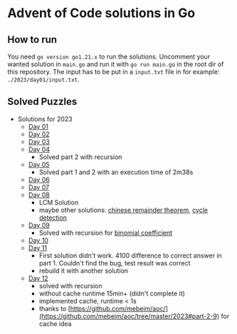 # Advent of Code solutions in Go
## How to run
You need `go version go1.21.x` to run the solutions.
Uncomment your wanted solution in `main.go` and run it with `go run main.go` in the root dir of this repository.
The input has to be put in a `input.txt` file in for example: `./2023/day01/input.txt`.
## Solved Puzzles
- Solutions for 2023
  - [Day 01](2023/day01/count.go)
  - [Day 02](2023/day02/games.go) 
  - [Day 03](2023/day03/engine.go) 
  - [Day 04](2023/day04/scratchcards.go)
    - Solved part 2 with recursion
  - [Day 05](2023/day05/garden.go)
    - Solved part 1 and 2 with an execution time of 2m38s
  - [Day 06](2023/day06/race.go)
  - [Day 07](2023/day07/camel.go)
  - [Day 08](2023/day08/nodes.go)
    - LCM Solution
    - maybe other solutions: [chinese remainder theorem](https://en.wikipedia.org/wiki/Chinese_remainder_theorem), [cycle detection](https://en.wikipedia.org/wiki/Cycle_detection#Tortoise_and_hare)
  - [Day 09](2023/day09/history.go)
    - Solved with recursion for [binomial coefficient](https://en.wikipedia.org/wiki/Binomial_coefficient#Pascal's_triangle)
  - [Day 10](2023/day10/pipes.go)
  - [Day 11](2023/day11/galaxy.go)
    - First solution didn't work. 4100 difference to correct answer in part 1. Couldn't find the bug, test result was correct
    - rebuild it with another solution
  - [Day 12](2023/day12/spring.go)
    - solved with recursion
    - without cache runtime 15min+ (didn't complete it)
    - implemented cache, runtime < 1s
    - thanks to [https://github.com/mebeim/aoc/](https://github.com/mebeim/aoc/tree/master/2023#part-2-9) for cache idea
